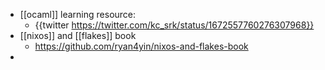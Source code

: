 - [[ocaml]] learning resource:
	- {{twitter https://twitter.com/kc_srk/status/1672557760276307968}}
- [[nixos]] and [[flakes]] book
	- https://github.com/ryan4yin/nixos-and-flakes-book
-